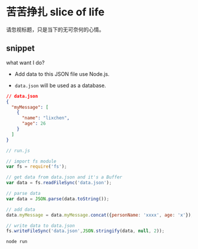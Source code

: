 # 苦苦挣扎 slice of life

请忽视标题，只是当下的无可奈何的心情。

## snippet


what want I do?

- Add data to this JSON file use Node.js.

- `data.json` will be used as a database.

```json
// data.json
{
  "myMessage": [
    {
      "name": "lixchen",
      "age": 26
    }
  ]
}
```

```js
// run.js

// import fs module
var fs = require('fs');

// get data from data.json and it's a Buffer
var data = fs.readFileSync('data.json');

// parse data 
var data = JSON.parse(data.toString());

// add data
data.myMessage = data.myMessage.concat({personName: 'xxxx', age: 'x'});

// write data to data.json
fs.writeFileSync('data.json',JSON.stringify(data, null, 2));
```

```js
node run
```